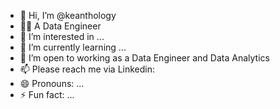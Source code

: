 - 👋 Hi, I’m @keanthology
- 🧑‍💻 A Data Engineer
- 👀 I’m interested in ...
- 🌱 I’m currently learning ...
- 💞️ I’m open to working as a Data Engineer and Data Analytics
- 📫 Please reach me via Linkedin: 
- 😄 Pronouns: ...
- ⚡ Fun fact: ...

<!---
keanthology/keanthology is a ✨ special ✨ repository because its `README.md` (this file) appears on your GitHub profile.
You can click the Preview link to take a look at your changes.
--->
